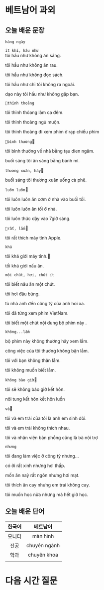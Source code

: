 # 베트남어 과외

## 오늘 배운 문장

`hàng ngày`

`ít khí, hâu như`  
tôi hầu như không ăn sáng.  

tôi hầu như không ăn rau.

tôi hầu như không đọc sách.

tôi hầu như chỉ tôi không ra ngoái.

dạo này tôi hầu như không gặp bạn.

`thỉnh thoảng`

tôi thỉnh thỏang làm ca đêm.

tôi thỉnh thoảng ngủ muộn.

tôi thỉnh thoảng đi xem phim ở rạp chiếu phim

`bình thường`

tôi bình thường về nhà bằng tạu dien ngâm.

buối sáng tôi ăn sáng bằng bánh mì.

`thương xuân, hãy`

buối sáng tôi thương xuân uống cà phê.

`luôn luôn`  

tôi luôn luôn ăn cơm ở nhà vào buối tối.  

tôi luôn luôn ăn tối ở nhà.  

tôi luôn thức dậy vào 7giờ sáng.

`rất, lắm`

tôi rất thích máy tỉnh Apple.

`khá`

tôi khá giởi máy tỉnh.

tối khá giởi nấu ăn.

`mội chút, hơi, chút ít`

tôi biết nâu ăn một chút.

tôi hơi đâu búng.

tù nhà anh đến công tý của anh hoi xa.

tôi đã từng xem phim ViẹtNam.

tôi biết một chút nội dung bộ phim này .

`không...lắm`

bộ phim này không thương hãy xem lắm.

công việc của tôi thương không bận lắm.

tôi với bạn không thân lắm.

tôi không muốn biết lắm.

`không bào giờ`

tôi sẽ không bào giờ kết hôn.  

nôi tung kết hôn kết hôn luốn

`và`

tôi và em trài của tôi là anh em sinh đôi.

tôi và em trài không thích nhau.

tôi và nhân viện bản phổng cũng là bà nội trợ

`nhưng`

tôi đang làm việc ở công tý nhưng...

có ởi rất xinh nhưng hơi thấp.

mốn ăn naỳ rất ngôn nhưng hơi mạt.

tôi thích ăn cay nhưng em trai không cay.

tôi muốn học nữa nhưng mà hết giờ học.




## 오늘 배운 단어
| 한국어 |베트남어|
|:--:|:--:|
|모니터|màn hình|
|전공|chuyên ngành|
|학과|chuyên khoa|
|||

# 다음 시간 질문